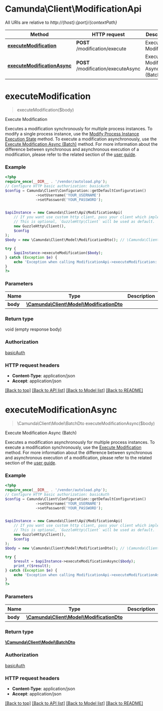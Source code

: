 # Camunda\Client\ModificationApi

All URIs are relative to *http://{host}:{port}/{contextPath}*

Method | HTTP request | Description
------------- | ------------- | -------------
[**executeModification**](ModificationApi.md#executemodification) | **POST** /modification/execute | Execute Modification
[**executeModificationAsync**](ModificationApi.md#executemodificationasync) | **POST** /modification/executeAsync | Execute Modification Async (Batch)

# **executeModification**
> executeModification($body)

Execute Modification

Executes a modification synchronously for multiple process instances. To modify a single process instance, use the [Modify Process Instance Execution State](https://docs.camunda.org/manual/7.21/reference/rest/process-instance/post-modification/) method. To execute a modification asynchronously, use the [Execute Modification Async (Batch)](https://docs.camunda.org/manual/7.21/reference/rest/modification/post-modification-async/) method.  For more information about the difference between synchronous and asynchronous execution of a modification, please refer to the related section of the [user guide](https://docs.camunda.org/manual/7.21/user-guide/process-engine/process-instance-migration.md#executing-a-migration-plan).

### Example
```php
<?php
require_once(__DIR__ . '/vendor/autoload.php');
// Configure HTTP basic authorization: basicAuth
$config = Camunda\Client\Configuration::getDefaultConfiguration()
              ->setUsername('YOUR_USERNAME')
              ->setPassword('YOUR_PASSWORD');


$apiInstance = new Camunda\Client\Api\ModificationApi(
    // If you want use custom http client, pass your client which implements `GuzzleHttp\ClientInterface`.
    // This is optional, `GuzzleHttp\Client` will be used as default.
    new GuzzleHttp\Client(),
    $config
);
$body = new \Camunda\Client\Model\ModificationDto(); // \Camunda\Client\Model\ModificationDto | 

try {
    $apiInstance->executeModification($body);
} catch (Exception $e) {
    echo 'Exception when calling ModificationApi->executeModification: ', $e->getMessage(), PHP_EOL;
}
?>
```

### Parameters

Name | Type | Description  | Notes
------------- | ------------- | ------------- | -------------
 **body** | [**\Camunda\Client\Model\ModificationDto**](../Model/ModificationDto.md)|  | [optional]

### Return type

void (empty response body)

### Authorization

[basicAuth](../../README.md#basicAuth)

### HTTP request headers

 - **Content-Type**: application/json
 - **Accept**: application/json

[[Back to top]](#) [[Back to API list]](../../README.md#documentation-for-api-endpoints) [[Back to Model list]](../../README.md#documentation-for-models) [[Back to README]](../../README.md)

# **executeModificationAsync**
> \Camunda\Client\Model\BatchDto executeModificationAsync($body)

Execute Modification Async (Batch)

Executes a modification asynchronously for multiple process instances. To execute a modification synchronously, use the [Execute Modification](https://docs.camunda.org/manual/7.21/reference/rest/modification/post-modification-sync/) method.  For more information about the difference between synchronous and asynchronous execution of a modification, please refer to the related section of the [user guide](https://docs.camunda.org/manual/7.21/user-guide/process-engine/process-instance-migration.md#executing-a-migration-plan).

### Example
```php
<?php
require_once(__DIR__ . '/vendor/autoload.php');
// Configure HTTP basic authorization: basicAuth
$config = Camunda\Client\Configuration::getDefaultConfiguration()
              ->setUsername('YOUR_USERNAME')
              ->setPassword('YOUR_PASSWORD');


$apiInstance = new Camunda\Client\Api\ModificationApi(
    // If you want use custom http client, pass your client which implements `GuzzleHttp\ClientInterface`.
    // This is optional, `GuzzleHttp\Client` will be used as default.
    new GuzzleHttp\Client(),
    $config
);
$body = new \Camunda\Client\Model\ModificationDto(); // \Camunda\Client\Model\ModificationDto | 

try {
    $result = $apiInstance->executeModificationAsync($body);
    print_r($result);
} catch (Exception $e) {
    echo 'Exception when calling ModificationApi->executeModificationAsync: ', $e->getMessage(), PHP_EOL;
}
?>
```

### Parameters

Name | Type | Description  | Notes
------------- | ------------- | ------------- | -------------
 **body** | [**\Camunda\Client\Model\ModificationDto**](../Model/ModificationDto.md)|  | [optional]

### Return type

[**\Camunda\Client\Model\BatchDto**](../Model/BatchDto.md)

### Authorization

[basicAuth](../../README.md#basicAuth)

### HTTP request headers

 - **Content-Type**: application/json
 - **Accept**: application/json

[[Back to top]](#) [[Back to API list]](../../README.md#documentation-for-api-endpoints) [[Back to Model list]](../../README.md#documentation-for-models) [[Back to README]](../../README.md)

